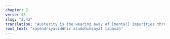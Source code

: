 ```yaml
---
chapter: 2
verse: 43
slug: "2.43"
translation: "Austerity is the wearing away of [mental] impurities through the power of the body’s faculties."
root_text: "kāyendriyasiddhir aśuddhikṣayāt tapasaḥ"
---
```


